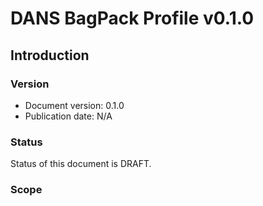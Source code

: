 DANS BagPack Profile v0.1.0
===========================

Introduction
------------

### Version

* Document version: 0.1.0
* Publication date: N/A

### Status

Status of this document is DRAFT.


### Scope

